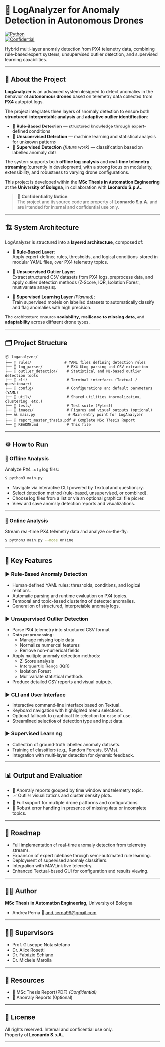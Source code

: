# 🛫 LogAnalyzer for Anomaly Detection in Autonomous Drones

[![Python](https://img.shields.io/badge/Python-3.10-blue?logo=python)](https://www.python.org/)  
[![Confidential](https://img.shields.io/badge/Confidential-Leonardo-red)](https://www.leonardo.com)

Hybrid multi-layer anomaly detection from PX4 telemetry data, combining rule-based expert systems, unsupervised outlier detection, and supervised learning capabilities.

---

## 🧠 About the Project

**LogAnalyzer** is an advanced system designed to detect anomalies in the behavior of **autonomous drones** based on telemetry data collected from **PX4** autopilot logs.

The project integrates three layers of anomaly detection to ensure both **structured, interpretable analysis** and **adaptive outlier identification**:

- 🧩 **Rule-Based Detection** — structured knowledge through expert-defined conditions
- 🧪 **Unsupervised Detection** — machine learning and statistical analysis for unknown patterns
- 🧠 **Supervised Detection** *(future work)* — classification based on labelled anomaly data

The system supports both **offline log analysis** and **real-time telemetry streaming** (currently in development), with a strong focus on modularity, extensibility, and robustness to varying drone configurations.

This project is developed within the **MSc Thesis in Automation Engineering** at the **University of Bologna**, in collaboration with **Leonardo S.p.A.**.

> 📜 **Confidentiality Notice**:  
> The project and its source code are property of **Leonardo S.p.A.** and are intended for internal and confidential use only.

---

## 🏗 System Architecture

LogAnalyzer is structured into a **layered architecture**, composed of:

- 🔹 **Rule-Based Layer**:  
  Apply expert-defined rules, thresholds, and logical conditions, stored in modular YAML files, over PX4 telemetry topics.

- 🔹 **Unsupervised Outlier Layer**:  
  Extract structured CSV datasets from PX4 logs, preprocess data, and apply outlier detection methods (Z-Score, IQR, Isolation Forest, multivariate analysis).

- 🔹 **Supervised Learning Layer** *(Planned)*:  
  Train supervised models on labelled datasets to automatically classify and flag anomalies with high precision.

The architecture ensures **scalability**, **resilience to missing data**, and **adaptability** across different drone types.

---

## 🗂 Project Structure

```
📦 loganalyzer/
├── 📁 rules/               # YAML files defining detection rules
├── 📁 log_parser/           # PX4 ULog parsing and CSV extraction
├── 📁 outlier_detection/    # Statistical and ML-based outlier detection tools
├── 📁 cli/                  # Terminal interfaces (Textual / questionary)
├── 📁 config/               # Configurations and default parameters (YAML)
├── 📁 utils/                # Shared utilities (normalization, clustering, etc.)
├── 📁 tests/                # Test suite (Pytest)
├── 📁 images/               # Figures and visual outputs (optional)
├── 💻 main.py               # Main entry point for LogAnalyzer
├── 📘 report_master_thesis.pdf # Complete MSc Thesis Report
└── 📄 README.md             # This file
```

---

## ⚙️ How to Run

### 🔹 Offline Analysis

Analyze PX4 `.ulg` log files:

```bash
$ python3 main.py
```

- Navigate via interactive CLI powered by Textual and questionary.
- Select detection method (rule-based, unsupervised, or combined).
- Choose log files from a list or via an optional graphical file picker.
- View and save anomaly detection reports and visualizations.

---

### 🔹 Online Analysis

Stream real-time PX4 telemetry data and analyze on-the-fly:

```bash
$ python3 main.py --mode online
```

---

## 🧰 Key Features

### ▶ Rule-Based Anomaly Detection

- Human-defined YAML rules: thresholds, conditions, and logical relations.
- Automatic parsing and runtime evaluation on PX4 topics.
- Temporal and topic-based clustering of detected anomalies.
- Generation of structured, interpretable anomaly logs.

### ▶ Unsupervised Outlier Detection

- Parse PX4 telemetry into structured CSV format.
- Data preprocessing:
  - Manage missing topic data
  - Normalize numerical features
  - Remove non-numerical fields
- Apply multiple anomaly detection methods:
  - Z-Score analysis
  - Interquartile Range (IQR)
  - Isolation Forest
  - Multivariate statistical methods
- Produce detailed CSV reports and visual outputs.

### ▶ CLI and User Interface

- Interactive command-line interface based on Textual.
- Keyboard navigation with highlighted menu selections.
- Optional fallback to graphical file selection for ease of use.
- Streamlined selection of detection type and input data.

### ▶ Supervised Learning

- Collection of ground-truth labelled anomaly datasets.
- Training of classifiers (e.g., Random Forests, SVMs).
- Integration with multi-layer detection for dynamic feedback.

---

## 📊 Output and Evaluation

- 📄 Anomaly reports grouped by time window and telemetry topic.
- 📈 Outlier visualizations and cluster density plots.
- 🛫 Full support for multiple drone platforms and configurations.
- 🔄 Robust error handling in presence of missing data or incomplete topics.

---

## 🚀 Roadmap

- Full implementation of real-time anomaly detection from telemetry streams.
- Expansion of expert rulebase through semi-automated rule learning.
- Deployment of supervised anomaly classifiers.
- Integration with MAVLink live telemetry.
- Enhanced Textual-based GUI for configuration and results viewing.

---

## 👨‍🎓 Author

**MSc Thesis in Automation Engineering**, University of Bologna

- Andrea Perna 📧 and.perna99@gmail.com

---

## 👩‍🏫 Supervisors

- Prof. Giuseppe Notarstefano
- Dr. Alice Rosetti
- Dr. Fabrizio Schiano
- Dr. Michele Marolla

---

## 📎 Resources

- 📘 MSc Thesis Report (PDF) *(Confidential)*
- 📄 Anomaly Reports (Optional)

---

## 📜 License

All rights reserved. Internal and confidential use only.  
Property of **Leonardo S.p.A.**.

---
